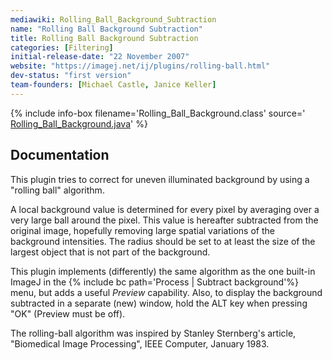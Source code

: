 ```yaml
---
mediawiki: Rolling_Ball_Background_Subtraction
name: "Rolling Ball Background Subtraction"
title: Rolling Ball Background Subtraction
categories: [Filtering]
initial-release-date: "22 November 2007"
website: "https://imagej.net/ij/plugins/rolling-ball.html"
dev-status: "first version"
team-founders: [Michael Castle, Janice Keller]
---
```


{% include info-box filename='Rolling\_Ball\_Background.class' source=' [Rolling\_Ball\_Background.java](https://imagej.net/ij/plugins/download/Rolling_Ball_Background.java)' %}

## Documentation

This plugin tries to correct for uneven illuminated background by using a "rolling ball" algorithm.

A local background value is determined for every pixel by averaging over a very large ball around the pixel. This value is hereafter subtracted from the original image, hopefully removing large spatial variations of the background intensities. The radius should be set to at least the size of the largest object that is not part of the background.

This plugin implements (differently) the same algorithm as the one built-in ImageJ in the {% include bc path='Process | Subtract background'%} menu, but adds a useful *Preview* capability. Also, to display the background subtracted in a separate (new) window, hold the ALT key when pressing "OK" (Preview must be off).

The rolling-ball algorithm was inspired by Stanley Sternberg's article, "Biomedical Image Processing", IEEE Computer, January 1983.

 
